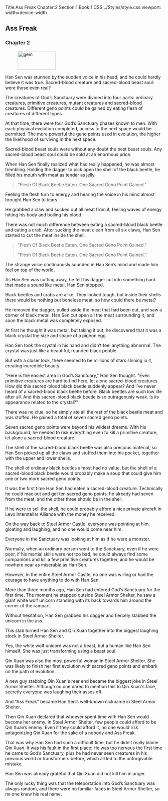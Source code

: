 Title:Ass Freak 
Chapter:2 
Section:1 
Book:1 
CSS:../Styles/style.css 
viewport: width=device-width
  
## Ass Freak
### Chapter 2 
<figure>
	<img src="../Images/gem.gif" alt="gem" id="gem" width="120" height="60" />
</figure>
  

  
  Han Sen was stunned by the sudden voice in his head, and he could hardly believe it was true. Sacred-blood creature and sacred-blood beast soul: were those even real?

The creatures of God’s Sanctuary were divided into four parts: ordinary creatures, primitive creatures, mutant creatures and sacred-blood creatures. Different geno points could be gained by eating flesh of creatures of different types.

At that time, there were four God’s Sanctuary phases known to men. With each physical evolution completed, access to the next space would be permitted. The more powerful the geno points used in evolution, the higher the likelihood of surviving in the next space.

Sacred-blood beast souls were without any doubt the best beast souls. Any sacred-blood beast soul could be sold at an enormous price.

When Han Sen finally realized what had really happened, he was almost trembling. Holding the dagger to pick open the shell of the black beetle, he filled his mouth with meat as tender as jelly.

> "Flesh Of Black Beetle Eaten. One Sacred Geno Point Gained."

Feeling the flesh turn to energy and hearing the voice in his mind almost brought Han Sen to tears.

He grabbed a claw and sucked out all meat from it, feeling waves of energy hitting his body and boiling his blood.

There was not much difference between eating a sacred-blood black beetle and eating a crab. After sucking the meat clean from all six claws, Han Sen started to cut the meat inside the shell.

> "Flesh Of Black Beetle Eaten. One Sacred Geno Point Gained."
>
> "Flesh Of Black Beetle Eaten. One Sacred Geno Point Gained."

The strange voice continuously sounded in Han Sen’s mind and made him feel on top of the world.

As Han Sen was cutting away, he felt his dagger cut into something hard that made a sound like metal. Han Sen stopped.

Black beetles and crabs are alike: They looked tough, but inside their shells there would be nothing but boneless meat, so how could there be metal?

He removed the dagger, pulled aside the meat that had been cut, and saw a corner of black metal. Han Sen cut open all the meat surrounding it, and soon the black metal was completely exposed.

At first he thought it was metal, but taking it out, he discovered that it was a black crystal the size and shape of a pigeon egg.

Han Sen took the crystal in his hand and didn’t feel anything abnormal. The crystal was just like a beautiful, rounded black pebble.

But with a closer look, there seemed to be millions of stars shining in it, creating incredible beauty.

"Here is the easiest area in God’s Sanctuary," Han Sen thought. "Even primitive creatures are hard to find here, let alone sacred-blood creatures. How did this sacred-blood black beetle suddenly appear? And I’ve never heard of a sacred-blood black beetle before. Black beetles are such low life after all. And this sacred-blood black beetle is so outrageously weak. Is its appearance related to the crystal?"

There was no clue, so he simply ate all the rest of the black beetle meat and was stuffed. He gained a total of seven sacred geno points.

Seven sacred geno points were beyond his wildest dreams. With his background, he needed to risk everything even to kill a primitive creature, let alone a sacred-blood creature.

The shell of the sacred-blood black beetle was also precious material, so Han Sen picked up all the claws and stuffed them into his pocket, together with the upper and lower shells.

The shell of ordinary black beetles almost had no value, but the shell of a sacred-blood black beetle would probably make a soup that could give him one or two more sacred geno points.

It was the first time Han Sen had eaten a sacred-blood creature. Technically he could max out and get ten sacred geno points: he already had seven from the meat, and the other three should be in the shell.

If he were to sell the shell, he could probably afford a nice private aircraft in Levo Interstellar Alliance with the money he received.

On the way back to Steel Armor Castle, everyone was pointing at him, gloating and laughing, and no one would come near him.

Everyone in the Sanctuary was looking at him as if he were a monster.

Normally, when an ordinary person went to the Sanctuary, even if he were poor, if his martial skills were not too bad, he could always find some companions and kill a few primitive creatures together, and he would be nowhere near as miserable as Han Sen.

However, in the entire Steel Armor Castle, no one was willing or had the courage to have anything to do with Han Sen.

More than three months ago, Han Sen had entered God’s Sanctuary for the first time. The moment he stepped outside Steel Armor Shelter, he saw a giant white wolf unicorn standing with its back towards him around the corner of the rampart.

Without hesitation, Han Sen grabbed his dagger and fiercely stabbed the unicorn in the ass.

This stab turned Han Sen and Qin Xuan together into the biggest laughing stock in Steel Armor Shelter.

Yes, the white wolf unicorn was not a beast, but a human like Han Sen himself. She was just transforming using a beast soul.

Qin Xuan was also the most powerful woman in Steel Armor Shelter. She was likely to finish her first evolution with sacred geno points and embark on the path of evolution.

A new guy stabbing Qin Xuan's rear end became the biggest joke in Steel Armor Shelter. Although no one dared to mention this to Qin Xuan's face, secretly everyone was laughing their asses off.

And "Ass Freak" became Han Sen’s well-known nickname in Steel Armor Shelter.

Then Qin Xuan declared that whoever spent time with Han Sen would become her enemy. In Steel Armor Shelter, few people could afford to be Qin Xuan’s enemy. Even if they could afford it, no one would risk antagonizing Qin Xuan for the sake of a nobody and Ass Freak.

That was why Han Sen had such a difficult time, but he didn’t really blame Qin Xuan. It was his fault in the first place: He was too nervous the first time he came to God’s Sanctuary, plus he had never seen creatures in his previous world or transformers before, which all led to the unforgivable mistake.

Han Sen was already grateful that Qin Xuan did not kill him in anger.

The only lucky thing was that the teleportation into God’s Sanctuary was always random, and there were no familiar faces in Steel Armor Shelter, so no one knew his real name.

